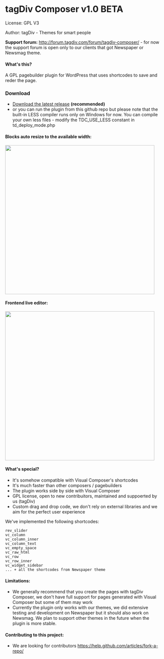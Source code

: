 # tagDiv Composer v1.0 BETA

License: GPL V3

Author: tagDiv - Themes for smart people

**Support forum:** http://forum.tagdiv.com/forum/tagdiv-composer/ - for now the support forum is open only to our clients that got Newspaper or Newsmag theme.

#### What's this?
A GPL pagebuilder plugin for WordPress that uses shortcodes to save and reder the page.

### Download
- [Download the latest release](https://github.com/tagDiv/td-composer/releases/latest) **(recommended)**
- or you can run the plugin from this github repo but please note that the built-in LESS compiler runs only on Windows for now. You can compile your own less files - modify the TDC_USE_LESS constant in td_deploy_mode.php

#### Blocks auto resize to the available width:
<img src="https://raw.githubusercontent.com/tagDiv/td-composer/master/github-site/Animation1.gif?token=AE_CY7mcJFFk223Q-QQgTAuKkhiLqy9kks5XhO3wwA%3D%3D" width="480">


#### Frontend live editor:
<img src="https://raw.githubusercontent.com/tagDiv/td-composer/master/github-site/Animation2.gif?token=AE_CY5UD9_NcRLMgOuB_L41hiXUbXu0xks5XhO3ywA%3D%3D" width="480">



#### What's special?
- It's somehow compatible with Visual Composer's shortcodes 
- It's much faster than other composers / pagebuilders
- The plugin works side by side with Visual Composer
- GPL license, open to new contribuitors, maintained and suppoerted by us (tagDiv)
- Custom drag and drop code, we don't rely on external libraries and we aim for the perfect user experience

We've implemented the following shortcodes: 
```
rev_slider
vc_column
vc_column_inner
vc_column_text
vc_empty_space
vc_raw_html
vc_row
vc_row_inner
vc_widget_sidebar
... + all the shortcodes from Newspaper theme
```

#### Limitations:
-  We generally recommend that you create the pages with tagDiv Composer, we don't have full support for pages generated with Visual Composer but some of them may work
-  Currently the plugin only works with our themes, we did extensive testing and development on Newspaper but it should also work on Newsmag. We plan to support other themes in the future when the plugin is more stable.

#### Contributing to this project:
- We are looking for contributors https://help.github.com/articles/fork-a-repo/
